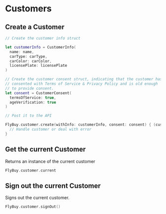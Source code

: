 # Customers

## Create a Customer

```swift
// Create the customer info struct

let customerInfo = CustomerInfo(
  name: name,
  carType: carType,
  carColor: carColor,
  licensePlate: licensePlate
)

// Create the customer consent struct, indicating that the customer has
// consented with Terms of Service & Privacy Policy and is old enough
// to provide consent.
let consent = CustomerConsent(
  termsOfService: true,
  ageVerification: true
)

// Post it to the API

FlyBuy.customer.create(withInfo: customerInfo, consent: consent) { (customer, error) -> (Void) in
  // Handle customer or deal with error
}
```

## Get the current Customer

Returns an instance of the current customer

```swift
FlyBuy.customer.current
```

## Sign out the current Customer

Signs out the current customer.

```swift
FlyBuy.customer.signOut()
```
